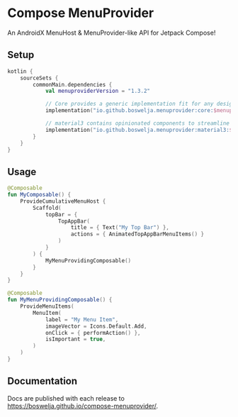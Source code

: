 # Compose MenuProvider

An AndroidX MenuHost & MenuProvider-like API for Jetpack Compose!

## Setup

```kt
kotlin {
    sourceSets {
        commonMain.dependencies {
            val menuproviderVersion = "1.3.2"

            // Core provides a generic implementation fit for any design system
            implementation("io.github.boswelja.menuprovider:core:$menuproviderVersion")

            // material3 contains opinionated components to streamline development
            implementation("io.github.boswelja.menuprovider:material3:$menuproviderVersion")
        }
    }
}
```

## Usage

```kotlin
@Composable
fun MyComposable() {
    ProvideCumulativeMenuHost {
        Scaffold(
            topBar = {
                TopAppBar(
                    title = { Text("My Top Bar") },
                    actions = { AnimatedTopAppBarMenuItems() }
                )
            }
        ) {
            MyMenuProvidingComposable()
        }
    }
}

@Composable
fun MyMenuProvidingComposable() {
    ProvideMenuItems(
        MenuItem(
            label = "My Menu Item",
            imageVector = Icons.Default.Add,
            onClick = { performAction() },
            isImportant = true,
        )
    )
}
```

## Documentation

Docs are published with each release to https://boswelja.github.io/compose-menuprovider/.
